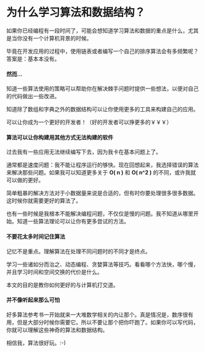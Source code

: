 # 为什么学习算法和数据结构？

如果你已经编程有一段时间了，可能会想知道学习算法和数据的重点是什么，尤其是当你没有一个计算机背景的时候。

毕竟在开发应用的过程中，使用链表或者编写一个自己的排序算法会有多频繁呢？答案是：基本本没有。

#### **然而...**

知道一些算法使用的策略可以帮助你在解决棘手问题时提供一些想法，以便对自己的代码做出一些改进。

知道除了数组和字典之外的数据结构可以让你使用更多的工具来构建自己的应用。

可以让你成为一个更好的开发者！（好的开发者可以挣更多的￥￥￥）

#### 算法可以让你构建用其他方式无法构建的软件

过去我有一些应用无法继续编写下去，因为我卡在基本问题上了。

通常都是速度问题：我不能让程序运行的够快。现在回想起来，我选择错误的算法来解决那些问题。如果我可以知道更多关于 **O( n )** 和 **O( n^2 )** 的不同，或许我就可以做的更好。

简单粗暴的解决方法对于小数据量来说是合适的，但有时你要处理很多很多数据。这时候你就需要更好的算法了。

也有一些时候是我根本不能解决编程问题，不仅仅是慢的问题。我不知道从哪里开始。知道一些算法理论可以让你有更多尝试的方法。


#### 不要花太多时间记住算法

记忆不是重点。理解算法在处理不同问题时的不同才是终点。

学习一些诸如分而治之、动态编程、贪婪算法等技巧。看看哪个方法快，哪个慢，并且学习时间和空间交换的代价是什么。

本文的目的是教你如何更好的与计算机打交道。

#### 并不像听起来那么可怕

好多算法参考书一开始就来一大堆数学相关的内让那个。真是情况是，数序很有用，但是大部分时候你需要它。所以不要让那个把你吓跑了。如果你可以写代码，你就可以理解这些神奇的算法和数据结构。

相信我，算法很好玩。:-)


